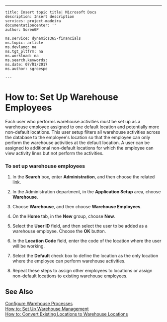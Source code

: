 ---
    title: Insert topic title| Microsoft Docs
    description: Insert description
    services: project-madeira
    documentationcenter: ''
    author: SorenGP

    ms.service: dynamics365-financials
    ms.topic: article
    ms.devlang: na
    ms.tgt_pltfrm: na
    ms.workload: na
    ms.search.keywords:
    ms.date: 07/01/2017
    ms.author: sgroespe

    ---
# How to: Set Up Warehouse Employees
Each user who performs warehouse activities must be set up as a warehouse employee assigned to one default location and potentially more non-default locations. This user setup filters all warehouse activities across the database to the employee's location so that the employee can only perform the warehouse activities at the default location. A user can be assigned to additional non-default locations for which the employee can view activity lines but not perform the activities.  
  
### To set up warehouse employees  
  
1.  In the **Search** box, enter **Administration**, and then choose the related link.  
  
2.  In the Administration department, in the **Application Setup** area, choose **Warehouse**.  
  
3.  Choose **Warehouse**, and then choose **Warehouse Employees**.  
  
4.  On the **Home** tab, in the **New** group, choose **New**.  
  
5.  Select the **User ID** field, and then select the user to be added as a warehouse employee. Choose the **OK** button.  
  
6.  In the **Location Code** field, enter the code of the location where the user will be working.  
  
7.  Select the **Default** check box to define the location as the only location where the employee can perform warehouse activities.  
  
8.  Repeat these steps to assign other employees to locations or assign non-default locations to existing warehouse employees.  
  
## See Also  
 [Configure Warehouse Processes](../FullExperience/configure-warehouse-processes.md)   
 [How to: Set Up Warehouse Management](../FullExperience/how-to-set-up-warehouse-management.md)   
 [How to: Convert Existing Locations to Warehouse Locations](../FullExperience/how-to-convert-existing-locations-to-warehouse-locations.md)